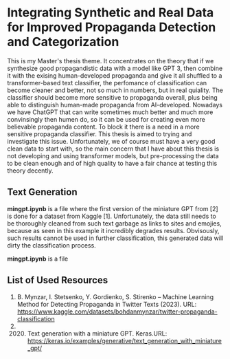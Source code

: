 # Integrating Synthetic and Real Data for Improved Propaganda Detection and Categorization

This is my Master's thesis theme. It concentrates on the theory that if we synthesize good propagandistic data with a model like GPT 3, then combine it with the exising human-developed propaganda and give it all shuffled to a transformer-based text classifier, the perfomance of classification can become cleaner and better, not so much in numbers, but in real quiality. The classifier should become more sensitive to propaganda overall, plus being able to distinguish human-made propaganda from AI-developed.
Nowadays we have ChatGPT that can write sometimes much better and much more convinsingly then humen do, so it can be used for creating even more believable propaganda content. To block it there is a need in a more sensitive propaganda classifier. This thesis is aimed to trying and investigate this issue.
Unfortunately, we of course must have a very good clean data to start with, so the main concern that I have about this thesis is not developing and using transformer models, but pre-processing the data to be clean enough and of high quality to have a fair chance at testing this theory decently.

## Text Generation

**mingpt.ipynb** is a file where the first version of the miniature GPT from [2] is done for a dataset from Kaggle [1]. Unfortunately, the data still needs to be thoroughly cleaned from such text garbage as links to sites and emojies, because as seen in this example it incredibly degrades results. Obvisously, such results cannot be used in further classification, this generated data will dirty the classification process.

**mingpt.ipynb** is a file 

## List of Used Resources

1. B. Mynzar, I. Stetsenko, Y. Gordienko, S. Stirenko – Machine Learning Method for Detecting Propaganda in Twitter Texts (2023). URL: https://www.kaggle.com/datasets/bohdanmynzar/twitter-propaganda-classification
2. 2020. Text generation with a miniature GPT. Keras.URL: https://keras.io/examples/generative/text_generation_with_miniature_gpt/
